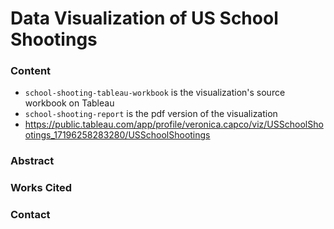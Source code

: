 # Data Visualization of US School Shootings

### Content
- `school-shooting-tableau-workbook` is the visualization's source workbook on Tableau
- `school-shooting-report` is the pdf version of the visualization
- https://public.tableau.com/app/profile/veronica.capco/viz/USSchoolShootings_17196258283280/USSchoolShootings

### Abstract


### Works Cited

### Contact
